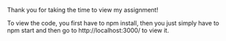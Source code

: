 Thank you for taking the time to view my assignment!


To view the code, you first have to npm install, then you just simply have to npm start and then go to http://localhost:3000/ to view it.
